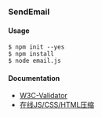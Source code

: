 ### SendEmail

#### Usage
```
$ npm init --yes
$ npm install 
$ node email.js
```

#### Documentation 
- [W3C-Validator](http://validator.w3.org/)
- [在线JS/CSS/HTML压缩](http://tool.oschina.net/jscompress)
